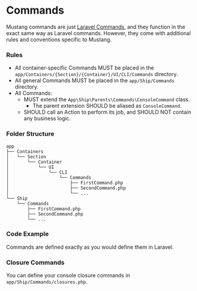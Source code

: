 # Commands

Mustang commands are just [Laravel Commands](https://laravel.com/docs/artisan), and they function in the exact same way as Laravel commands. However, they come with additional rules and conventions specific to Mustang.

### Rules[​](https://apiato.io/docs/components/optional-components/commands#rules) <a href="#rules" id="rules"></a>

* All container-specific Commands MUST be placed in the `app/Containers/{Section}/{Container}/UI/CLI/Commands` directory.
* All general Commands MUST be placed in the `app/Ship/Commands` directory.
* All Commands:
  * MUST extend the `App\Ship\Parents\Commands\ConsoleCommand` class.
    * The parent extension SHOULD be aliased as `ConsoleCommand`.
  * SHOULD call an Action to perform its job, and SHOULD NOT contain any business logic.

### Folder Structure[​](https://apiato.io/docs/components/optional-components/commands#folder-structure) <a href="#folder-structure" id="folder-structure"></a>

```
app
├── Containers
│   └── Section
│       └── Container
│           └── UI
│               └── CLI
│                   └── Commands
│                       ├── FirstCommand.php
│                       ├── SecondCommand.php
│                       └── ...
└── Ship
    └── Commands
        ├── FirstCommand.php
        ├── SecondCommand.php
        └── ...
```

### Code Example[​](https://apiato.io/docs/components/optional-components/commands#code-example) <a href="#code-example" id="code-example"></a>

Commands are defined exactly as you would define them in Laravel.

### Closure Commands[​](https://apiato.io/docs/components/optional-components/commands#closure-commands) <a href="#closure-commands" id="closure-commands"></a>

You can define your console closure commands in `app/Ship/Commands/closures.php`.
